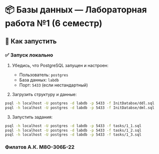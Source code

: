 # 📦 Базы данных — Лабораторная работа №1 (6 семестр)

## 🚀 Как запустить


### ✅ Запуск локально 

1. Убедись, что PostgreSQL запущен и настроен:
   - Пользователь: `postgres`
   - База данных: `labdb`
   - Порт: `5433` (если нестандартный)

2. Загрузить структуру и данные:

```bash
psql -h localhost -U postgres -d labdb -p 5433 -f InitDatabse/ddl.sql
psql -h localhost -U postgres -d labdb -p 5433 -f InitDatabse/dml.sql
```

3. Запустить задания:

```bash
psql -h localhost -U postgres -d labdb -p 5433 -f tasks/1_1.sql
psql -h localhost -U postgres -d labdb -p 5433 -f tasks/1_2.sql
psql -h localhost -U postgres -d labdb -p 5433 -f tasks/1_3.sql
```


### Филатов А.К. М8О-306Б-22